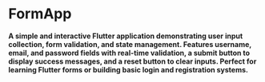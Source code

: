 # FormApp
**A simple and interactive Flutter application demonstrating user input collection, form validation, and state management. Features username, email, and password fields with real-time validation, a submit button to display success messages, and a reset button to clear inputs. Perfect for learning Flutter forms or building basic login and registration systems.**
